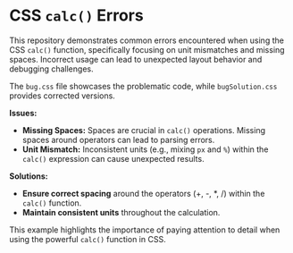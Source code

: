 # CSS `calc()` Errors

This repository demonstrates common errors encountered when using the CSS `calc()` function, specifically focusing on unit mismatches and missing spaces.  Incorrect usage can lead to unexpected layout behavior and debugging challenges.

The `bug.css` file showcases the problematic code, while `bugSolution.css` provides corrected versions.

**Issues:**
* **Missing Spaces:**  Spaces are crucial in `calc()` operations.  Missing spaces around operators can lead to parsing errors.
* **Unit Mismatch:** Inconsistent units (e.g., mixing `px` and `%`) within the `calc()` expression can cause unexpected results.

**Solutions:**
* **Ensure correct spacing** around the operators (+, -, *, /) within the `calc()` function.
* **Maintain consistent units** throughout the calculation.

This example highlights the importance of paying attention to detail when using the powerful `calc()` function in CSS.